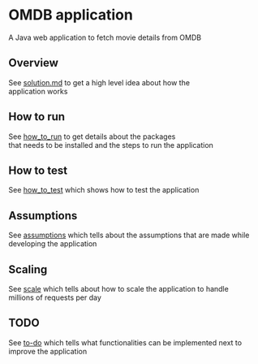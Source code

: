 # OMDB application

A Java web application to fetch movie details from OMDB

## Overview

See [solution.md](solution.md) to get a high level idea about how the \
application works

## How to run

See [how_to_run](how_to_run.md) to get details about the packages \
that needs to be installed and the steps to run the application

## How to test

See [how_to_test](how_to_test.md) which shows how to test the application

## Assumptions

See [assumptions](assumptions.md) which tells about the assumptions that are made while \
developing the application

## Scaling

See [scale](scale.md) which tells about how to scale the application to handle \
millions of requests per day

## TODO

See [to-do](to_do.md) which tells what functionalities can be implemented next to improve the application
